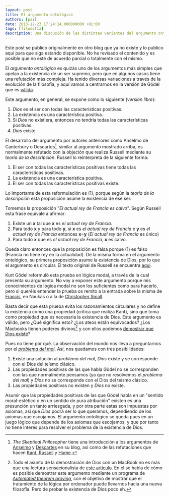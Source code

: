 ```yaml
---
layout: post
title: El argumento ontológico
authors: [psi]
date: 2013-12-23 17:24:24.000000000 +01:00
tags: [filosofía]
description: Una discusión de las distintas variantes del argumento ontológico y las críticas existentes hacia los mismos.
---
```


<div class="message">
Este post se publicó originalmente en otro blog que ya no existe y lo publico aquí para que siga estando disponible.
No he revisado el contenido y es posible que no esté de acuerdo parcial o totalmente con el mismo.
</div>

El *argumento ontológico* es quizás uno de los argumentos más simples
que apelan a la existencia de un ser supremo, pero que en algunos casos
tiene una refutación más compleja. Ha tenido diversas variaciones a
través de la evolución de la filosofía, y aquí vamos a centrarnos en la
versión de Gödel que es [válida](https://en.wikipedia.org/wiki/Validity).

Este argumento, en general, se expone como lo siguiente (*versión
libre*):

1.  *Dios* es el ser con todas las características positivas.
2.  La existencia es una característica positiva.
3.  Si *Dios* no existiera, entonces no tendría todas las
    características positivas.
4.  *Dios* existe.

El desarrollo del argumento por autores anteriores como Anselmo de
Canterbury o Descartes[^nota1], similar al argumento mostrado
arriba, es normalmente refutado con la objeción que realiza Russell
mediante su *teoría de la descripción*. Russell lo reinterpreta de la
siguiente forma:

1.  El ser con todas las características positivas tiene todas las
    características positivas.
2.  La existencia es una característica positiva.
3.  El ser con todas las características positivas existe.

Lo importante de esta reformulación es (1), porque según la *teoría de
la descripción* esta proposición asume la existencia de ese
ser.

Tomemos la proposición "*El actual rey de Francia es calvo*". Según Russell esta frase equivale a afirmar:

1.  Existe un **x** tal que **x** es *el actual rey de Francia*.
2.  Para todo **x** y para todo **y**, si **x** es *el actual rey de
    Francia* e **y** es *el actual rey de Francia* entonces **x**=**y**
    (*El actual rey de Francia* es único)
3.  Para todo **x** que es *el actual rey de Francia*, **x** es calvo.

Queda claro entonces que la proposición es falsa porque (1) es falso (Francia no tiene rey en la actualidad). De la misma forma en el argumento ontológico, su primera proposición asume la existencia de Dios, por lo que el argumento es circular. El texto original de Russell se encuentra [aquí](https://en.wikisource.org/wiki/On_Denoting "On Denoting - enWikisource").


Kurt Gödel reformuló esta prueba en lógica modal,
a través de la cual presenta su argumento.
No voy a exponer este argumento porque mis conocimientos de lógica modal no son los
suficientes como para hacerlo, pero si queréis entender la prueba os
remito a la entrada sobre la misma de [Francis](http://francis.naukas.com/2013/11/03/la-demostracion-de-godel-de-la-existencia-de-dios "La demostración de Gödel de la existencia de Dios"),
en Naukas o a la de [Christopher Small](http://sas.uwaterloo.ca/~cgsmall/ontology.html "Kurt Gödel's Ontological Argument").

Basta decir que esta prueba evita los razonamientos circulares y no
define la existencia como una propiedad (crítica que realiza Kant), sino
que toma como propiedad que es necesaria la existencia de Dios. Este
argumento es válido, pero ¿Qué significa esto? ¿Los ateos están
equivocados? ¿Los Macbooks tienen poderes divinos[^nota3] y con
ellos podemos [demostrar que Dios existe](http://abcnews.go.com/story?id=20678984 "Computer Scientists 'Prove' God Exists")?

Pues no tiene por qué.  La observación del mundo nos lleva a
 preguntarnos por el *[problema del mal](https://en.wikipedia.org/wiki/Problem_of_evil "Problema del mal - enWiki")*. Así, nos quedamos con tres posibilidades:

1.  Existe una solución al *problema del mal*, *Dios* existe y se
    corresponde con el Dios del teísmo clásico.
2.  Las propiedades positivas de las que habla Gödel no se corresponden
    con las que normalmente pensamos (ya que no resolvemos el *problema
    del mal*) y  *Dios* no se corresponde con el Dios del teísmo
    clásico.
3.  Las propiedades positivas no existen y *Dios* no existe.

Asumir que las propiedades positivas de las que Gödel habla en un
"sentido moral-estético o en un sentido de pura atribución" existen es
una presunción un tanto arriesgada, y por otra parte estas son impuestas
por axiomas, así que *Dios* podrá ser lo que queramos, dependiendo de
los axiomas que escojamos. El argumento ontológico se queda pues en un
juego lógico que depende de los axiomas que escojamos, y que por tanto
no tiene interés para resolver el problema de la existencia de Dios.


[^nota1]: *The Skeptical Philosopher* tiene una introducción a los argumentos de [Anselmo](http://skepticalphilosopher.blogspot.com.es/2008/07/anselms-proof-of-gods-existence.html "Anselm's Proof of God's Existence") y [Descartes](http://skepticalphilosopher.blogspot.com.es/2008/08/descartes-ontological-argument.html "Descartes & the Ontological Argument") en su blog, así como de las refutaciones que hacen [Kant, Russell](http://skepticalphilosopher.blogspot.com.es/2008/08/kant-russels-objections-to-ontological.html "Kant & Russel's Objections to Ontological Argument") y [Hume](http://skepticalphilosopher.blogspot.com.es/2008/08/hume-why-you-cant-prove-thing-exists.html "Hume & why you can't prove a thing exists except by experience").

[^nota3]: Todo el asunto de la demostración de Dios con un MacBook no es más que una lectura sensacionalista de [este artículo](http://arxiv.org/pdf/1308.4526v4.pdf "Formalization, Mechanization and Automation of Gödel’s Proof of God’s Existence"). En el se habla de cómo es posible demostrar este argumento mediante un programa de *[Automated theorem proving](https://en.wikipedia.org/wiki/Automated_theorem_proving "Automated theorem proving -enWiki")*, con el objetivo de mostrar que el tratamiento de la lógica por ordenador puede llevarnos hacia una nueva filosofía. Pero de probar la existencia de Dios poco eh.
